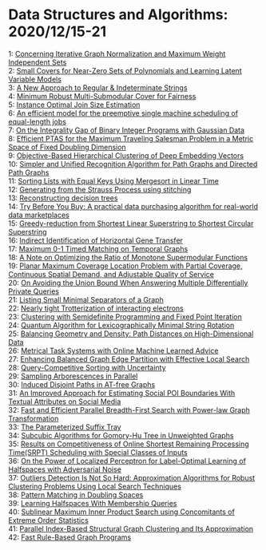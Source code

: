 # Data Structures and Algorithms: 2020/12/15-21  
1: [Concerning Iterative Graph Normalization and Maximum Weight Independent  Sets](https://doi.org/10.48550/arXiv.2012.07764)  
2: [Small Covers for Near-Zero Sets of Polynomials and Learning Latent  Variable Models](https://doi.org/10.48550/arXiv.2012.07774)  
3: [A New Approach to Regular & Indeterminate Strings](https://doi.org/10.48550/arXiv.2012.07892)  
4: [Minimum Robust Multi-Submodular Cover for Fairness](https://doi.org/10.48550/arXiv.2012.07936)  
5: [Instance Optimal Join Size Estimation](https://doi.org/10.48550/arXiv.2012.08083)  
6: [An efficient model for the preemptive single machine scheduling of  equal-length jobs](https://doi.org/10.48550/arXiv.2012.08152)  
7: [On the Integrality Gap of Binary Integer Programs with Gaussian Data](https://doi.org/10.48550/arXiv.2012.08346)  
8: [Efficient PTAS for the Maximum Traveling Salesman Problem in a Metric  Space of Fixed Doubling Dimension](https://doi.org/10.48550/arXiv.2012.08379)  
9: [Objective-Based Hierarchical Clustering of Deep Embedding Vectors](https://doi.org/10.48550/arXiv.2012.08466)  
10: [Simpler and Unified Recognition Algorithm for Path Graphs and Directed  Path Graphs](https://doi.org/10.48550/arXiv.2012.08476)  
11: [Sorting Lists with Equal Keys Using Mergesort in Linear Time](https://doi.org/10.48550/arXiv.2012.08589)  
12: [Generating from the Strauss Process using stitching](https://doi.org/10.48550/arXiv.2012.08665)  
13: [Reconstructing decision trees](https://doi.org/10.48550/arXiv.2012.08735)  
14: [Try Before You Buy: A practical data purchasing algorithm for real-world  data marketplaces](https://doi.org/10.48550/arXiv.2012.08874)  
15: [Greedy-reduction from Shortest Linear Superstring to Shortest Circular  Superstring](https://doi.org/10.48550/arXiv.2012.08878)  
16: [Indirect Identification of Horizontal Gene Transfer](https://doi.org/10.48550/arXiv.2012.08897)  
17: [Maximum 0-1 Timed Matching on Temporal Graphs](https://doi.org/10.48550/arXiv.2012.08909)  
18: [A Note on Optimizing the Ratio of Monotone Supermodular Functions](https://doi.org/10.48550/arXiv.2012.09725)  
19: [Planar Maximum Coverage Location Problem with Partial Coverage,  Continuous Spatial Demand, and Adjustable Quality of Service](https://doi.org/10.48550/arXiv.2012.09063)  
20: [On Avoiding the Union Bound When Answering Multiple Differentially  Private Queries](https://doi.org/10.48550/arXiv.2012.09116)  
21: [Listing Small Minimal Separators of a Graph](https://doi.org/10.48550/arXiv.2012.09153)  
22: [Nearly tight Trotterization of interacting electrons](https://doi.org/10.48550/arXiv.2012.09194)  
23: [Clustering with Semidefinite Programming and Fixed Point Iteration](https://doi.org/10.48550/arXiv.2012.09202)  
24: [Quantum Algorithm for Lexicographically Minimal String Rotation](https://doi.org/10.48550/arXiv.2012.09376)  
25: [Balancing Geometry and Density: Path Distances on High-Dimensional Data](https://doi.org/10.48550/arXiv.2012.09385)  
26: [Metrical Task Systems with Online Machine Learned Advice](https://doi.org/10.48550/arXiv.2012.09394)  
27: [Enhancing Balanced Graph Edge Partition with Effective Local Search](https://doi.org/10.48550/arXiv.2012.09451)  
28: [Query-Competitive Sorting with Uncertainty](https://doi.org/10.48550/arXiv.2012.09475)  
29: [Sampling Arborescences in Parallel](https://doi.org/10.48550/arXiv.2012.09502)  
30: [Induced Disjoint Paths in AT-free Graphs](https://doi.org/10.48550/arXiv.2012.09814)  
31: [An Improved Approach for Estimating Social POI Boundaries With Textual  Attributes on Social Media](https://doi.org/10.48550/arXiv.2012.09990)  
32: [Fast and Efficient Parallel Breadth-First Search with Power-law Graph  Transformation](https://doi.org/10.48550/arXiv.2012.10026)  
33: [The Parameterized Suffix Tray](https://doi.org/10.48550/arXiv.2012.10092)  
34: [Subcubic Algorithms for Gomory-Hu Tree in Unweighted Graphs](https://doi.org/10.48550/arXiv.2012.10281)  
35: [Results on Competitiveness of Online Shortest Remaining Processing  Time(SRPT) Scheduling with Special Classes of Inputs](https://doi.org/10.48550/arXiv.2012.10307)  
36: [On the Power of Localized Perceptron for Label-Optimal Learning of  Halfspaces with Adversarial Noise](https://doi.org/10.48550/arXiv.2012.10793)  
37: [Outliers Detection Is Not So Hard: Approximation Algorithms for Robust  Clustering Problems Using Local Search Techniques](https://doi.org/10.48550/arXiv.2012.10884)  
38: [Pattern Matching in Doubling Spaces](https://doi.org/10.48550/arXiv.2012.10919)  
39: [Learning Halfspaces With Membership Queries](https://doi.org/10.48550/arXiv.2012.10985)  
40: [Sublinear Maximum Inner Product Search using Concomitants of Extreme  Order Statistics](https://doi.org/10.48550/arXiv.2012.11098)  
41: [Parallel Index-Based Structural Graph Clustering and Its Approximation](https://doi.org/10.48550/arXiv.2012.11188)  
42: [Fast Rule-Based Graph Programs](https://doi.org/10.48550/arXiv.2012.11394)  